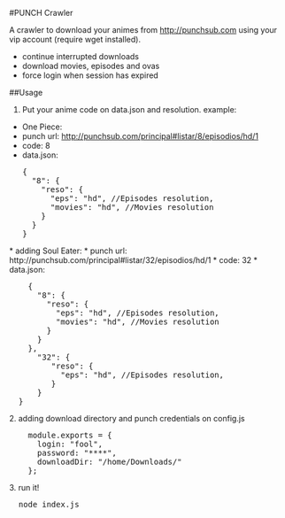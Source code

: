 #PUNCH Crawler

A crawler to download your animes from http://punchsub.com using your vip account (require wget installed).

* continue interrupted downloads
* download movies, episodes and ovas
* force login when session has expired

##Usage

1. Put your anime code on data.json and resolution. example:

  * One Piece:
  * punch url: http://punchsub.com/principal#listar/8/episodios/hd/1
  * code: 8
  * data.json:
    <pre>
    {
      "8": {
        "reso": {
          "eps": "hd", //Episodes resolution,
          "movies": "hd", //Movies resolution
        }
      }
    }
  </pre>
  * adding Soul Eater:
  * punch url: http://punchsub.com/principal#listar/32/episodios/hd/1
  * code: 32
  * data.json:
    <pre>
    {
      "8": {
        "reso": {
          "eps": "hd", //Episodes resolution,
          "movies": "hd", //Movies resolution
        }
      }
    },
      "32": {
         "reso": {
           "eps": "hd", //Episodes resolution,
         }
      }
  }
</pre>
2. adding download directory and punch credentials on config.js
<pre>
    module.exports = {
      login: "fool",
      password: "****",
      downloadDir: "/home/Downloads/"
    };
</pre>
3. run it!
<pre>
  node index.js
</pre>

